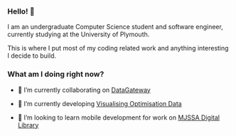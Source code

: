 ### Hello! 👋

I am an undergraduate Computer Science student and software engineer, currently studying at the University of Plymouth.

This is where I put most of my coding related work and anything interesting I decide to build.

### What am I doing right now?

- 👯 I’m currently collaborating on [DataGateway](https://github.com/ral-facilities/datagateway)

- 🔭 I’m currently developing [Visualising Optimisation Data](https://github.com/GoelBiju/Visualising-Optimisation-Data)

- 🌱 I’m looking to learn mobile development for work on [MJSSA Digital Library](https://github.com/MJSSA/digital-library-mobile)

<!--
**GoelBiju/goelbiju** is a ✨ _special_ ✨ repository because its `README.md` (this file) appears on your GitHub profile.

Here are some ideas to get you started:

- 🔭 I’m currently working on ...
- 🌱 I’m currently learning ...
- 👯 I’m looking to collaborate on ...
- 🤔 I’m looking for help with ...
- 💬 Ask me about ...
- 📫 How to reach me: ...
- 😄 Pronouns: ...
- ⚡ Fun fact: ...
-->
